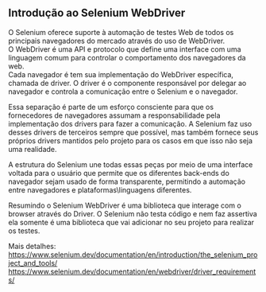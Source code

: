 ## Introdução ao Selenium WebDriver
O Selenium oferece suporte à automação de testes Web de todos os principais navegadores do mercado através do uso de WebDriver.   
O WebDriver é uma API e protocolo que define uma interface com uma linguagem comum para controlar o comportamento dos navegadores da web.   
Cada navegador é tem sua implementação do WebDriver específica, chamada de driver. O driver é o componente responsável por delegar ao navegador e controla a comunicação entre o Selenium e o navegador.  

Essa separação é parte de um esforço consciente para que os fornecedores de navegadores assumam a responsabilidade pela implementação dos drivers para fazer a comunicação. A Selenium faz uso desses drivers de terceiros sempre que possível, mas também fornece seus próprios drivers mantidos pelo projeto para os casos em que isso não seja uma realidade.  

A estrutura do Selenium une todas essas peças por meio de uma interface voltada para o usuário que permite que os diferentes back-ends do navegador sejam usado de forma transparente, permitindo a automação entre navegadores e plataformas\linguagens diferentes.  

Resumindo o Selenium WebDriver é uma biblioteca que interage com o browser através do Driver. O Selenium não testa código e nem faz assertiva ela somente é uma biblioteca que vai adicionar no seu projeto para realizar os testes.

Mais detalhes:   
https://www.selenium.dev/documentation/en/introduction/the_selenium_project_and_tools/  
https://www.selenium.dev/documentation/en/webdriver/driver_requirements/